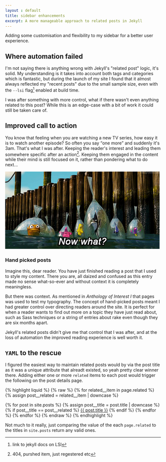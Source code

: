 ```yaml
---
layout : default
title: sidebar enhancements
excerpt: A more manageable approach to related posts in Jekyll 
---
```

Adding some customisation and flexibility to my sidebar for a better user experience.
<!-- /intro -->


## Where automation failed
I'm not saying there is anything wrong with Jekyll's "related post" logic, it's solid. My understanding is it takes into account both tags and categories which is fantastic, but during the launch of my site I found that it almost always reflected my "recent posts" due to the small sample size, even with the `--lsi` flag[^1] enabled at build time.

I was after something with more control, what if there wasn't even anything related to this post? While this is an edge-case with a bit of work it could still be taken care of.

## Improved call to action
You know that feeling when you are watching a new TV series, how easy it is to watch another episode? So often you say <q>one more</q> and suddenly it's 3am. That's what I was after. Keeping the reader's interest and leading them somewhere specific after an action[^2]. Keeping them engaged in the content while their mind is still focused on it, rather than pondering what to do next...

![finding nemo animated gif](/content/images/now-what.gif)

### Hand picked posts
Imagine this, dear reader. You have just finished reading a post that I used to style my content. There you are, all daized and confused as this entry made no sense what-so-ever and without context it is completely meaningless. 

But there was context. As mentioned in <cite>Anthology of Interest I</cite> that pages was used to test my typography. The concept of hand-picked posts meant I had greater control over directing readers around the site. It is perfect for when a reader wants to find out more on a topic they have just read about, such as Sass techniques or a string of entries about rake even though they are six months apart. 

Jekyll's related posts didn't give me that control that I was after, and at the loss of automation the improved reading experience is well worth it.

## `YAML` to the rescue
I figured the easiest way to maintain related posts would by via the post title as it was a unique attribute that alreadt existed, so yeah pretty clear winner there. Adding either one or more `related` items to each post would trigger the following on the post details page.

{% highlight liquid %}
{% raw %}
{% for related__item in page.related %}
  {% assign post__related = related__item | downcase %}
  
  {% for post in site.posts %}
    {% assign post__title = post.title | downcase %}
      {% if post__title == post__related %}
        <a href="{{ post.url }}" class="button">{{ post.title }}</a>
      {% endif %}
  {% endfor %}
{% endfor %}
{% endraw %}
{% endhighlight %}

Not much to it really, just comparing the value of the each `page.related` to the titles in `site.posts` return any valid ones.

[^1]: link to jekyll docs on LSI 
[^2]: 404, purshed item, just regestered etc